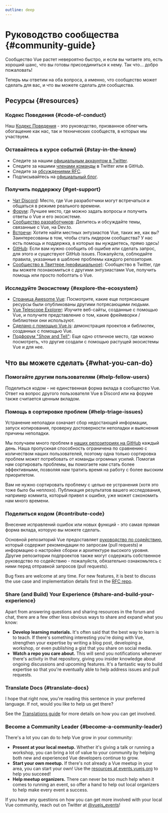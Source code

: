 ```yaml
---
outline: deep
---
```


# Руководство сообщества {#community-guide}

Сообщество Vue растет невероятно быстро, и если вы читаете это, есть хороший шанс, что вы готовы присоединиться к нему. Так что... добро пожаловать!

Теперь мы ответим на оба вопроса, а именно, что сообщество может сделать для вас, и что вы можете сделать для сообщества.

## Ресурсы {#resources}

### Кодекс Поведения {#code-of-conduct}

Наш [Кодекс Поведения](/about/coc) - это руководство, призванное облегчить обогащение как нас, так и технических сообществ, в которых мы участвуем.

### Оставайтесь в курсе событий {#stay-in-the-know}

- Следите за нашим [официальным аккаунтом в Twitter](https://twitter.com/vuejs).
- Следите за нашими [членами команды](./team) в Twitter или в GitHub.
- Следите за [обсуждениями RFC](https://github.com/vuejs/rfcs).
- Подписывайтесь на [официальный блог](https://blog.vuejs.org/).

### Получить поддержку {#get-support}

- [Чат Discord](https://chat.vuejs.org/): Место, где Vue разработчики могут встречаться и общаться в режиме реального времени.
- [Форум](https://forum.vuejs.org/): Лучшее место, где можно задать вопросы и получить ответы о Vue и его экосистеме.
- [Сообщество разработчиков](https://dev.to/t/vue): Делитесь и обсуждайте темы, связанные с Vue, на Dev.to.
- [Встречи](https://events.vuejs.org/meetups): Хотите найти местных энтузиастов Vue, таких же, как вы? Заинтересованы в том, чтобы стать лидером сообщества? У нас есть помощь и поддержка, в которых вы нуждаетесь, прямо здесь!
- [GitHub](https://github.com/vuejs): Если вам нужно сообщить об ошибке или сделать запрос, для этого и существуют GitHub issues. Пожалуйста, соблюдайте правила, указанные в шаблоне проблемы каждого репозитория.
- [Сообщество в Твиттере (неофициальное)](https://twitter.com/i/communities/1516368750634840064): Сообщество в Twitter, где вы можете познакомиться с другими энтузиастами Vue, получить помощь или просто поболтать о Vue.

### Исследуйте Экосистему {#explore-the-ecosystem}

- [Страница Awesome Vue](https://github.com/vuejs/awesome-vue): Посмотрите, какие еще потрясающие ресурсы были опубликованы другими потрясающими людьми.
- [Vue Telescope Explorer](https://vuetelescope.com/explore): Изучите веб-сайты, созданные с помощью Vue, и получите представление о том, какие фреймворки / библиотеки они используют.
- [Сделано с помощью Vue.js](https://madewithvuejs.com/): демонстрация проектов и библиотек, созданных с помощью Vue.
- [Подфорум "Show and Tell"](https://forum.vuejs.org/c/show-and-tell): Еще одно отличное место, где можно посмотреть, что другие создали с помощью растущей экосистемы Vue и для нее.

## Что вы можете сделать {#what-you-can-do}

### Помогайте другим пользователям {#help-fellow-users}

Поделиться кодом - не единственная форма вклада в сообщество Vue. Ответ на вопрос другого пользователя Vue в Discord или на форуме также считается ценным вкладом.

### Помощь в сортировке проблем {#help-triage-issues}

Устранение неполадки означает сбор недостающей информации, запуск копирования, проверку достоверности неполадки и выяснения причины неполадки.

Мы получаем много проблем в [наших репозиториях на GitHub](https://github.com/vuejs) каждый день. Наша пропускная способность ограничена по сравнению с количеством наших пользователей, поэтому одна только сортировка проблем может потребовать от команды огромных усилий. Помогая нам сортировать проблемы, вы помогаете нам стать более эффективными, позволяя нам тратить время на работу с более высоким приоритетом.

Вам не нужно сортировать проблему с целью ее устранения (хотя это тоже было бы неплохо). Публикация результатов вашего исследования, например коммита, который привел к ошибке, уже может сэкономить нам много времени.

### Поделиться кодом {#contribute-code}

Внесение исправлений ошибок или новых функций - это самая прямая форма вклада, которую вы можете сделать.

Основной репозиторий Vue предоставляет [руководство по содействию](https://github.com/vuejs/core/blob/main/.github/contributing.md), который содержит рекомендации по запросам (pull requests) и информацию о настройке сборки и архитектуре высокого уровня. Другие репозитории подпроектов также могут содержать собственное руководство по содействию - пожалуйста, обязательно ознакомьтесь с ними перед отправкой запросов (pull requests).

Bug fixes are welcome at any time. For new features, it is best to discuss the use case and implementation details first in the [RFC repo](https://github.com/vuejs/rfcs/discussions).

### Share (and Build) Your Experience {#share-and-build-your-experience}

Apart from answering questions and sharing resources in the forum and chat, there are a few other less obvious ways to share and expand what you know:

- **Develop learning materials.** It's often said that the best way to learn is to teach. If there's something interesting you're doing with Vue, strengthen your expertise by writing a blog post, developing a workshop, or even publishing a gist that you share on social media.
- **Watch a repo you care about.** This will send you notifications whenever there's activity in that repository, giving you insider knowledge about ongoing discussions and upcoming features. It's a fantastic way to build expertise so that you're eventually able to help address issues and pull requests.

### Translate Docs {#translate-docs}

I hope that right now, you're reading this sentence in your preferred language. If not, would you like to help us get there?

See the [Translations guide](/translations/) for more details on how you can get involved.

### Become a Community Leader {#become-a-community-leader}

There's a lot you can do to help Vue grow in your community:

- **Present at your local meetup.** Whether it's giving a talk or running a workshop, you can bring a lot of value to your community by helping both new and experienced Vue developers continue to grow.
- **Start your own meetup.** If there's not already a Vue meetup in your area, you can start your own! Use the [resources at events.vuejs.org](https://events.vuejs.org/resources/#getting-started) to help you succeed!
- **Help meetup organizers.** There can never be too much help when it comes to running an event, so offer a hand to help out local organizers to help make every event a success.

If you have any questions on how you can get more involved with your local Vue community, reach out on Twitter at [@vuejs_events](https://www.twitter.com/vuejs_events)!
